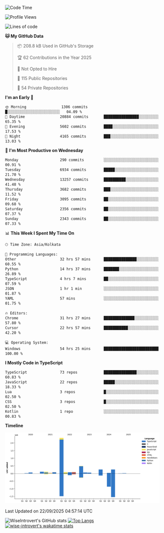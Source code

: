 <!--START_SECTION:waka-->
![Code Time](http://img.shields.io/badge/Code%20Time-4%2C283%20hrs%2037%20mins-blue)

![Profile Views](http://img.shields.io/badge/Profile%20Views-8-blue)

![Lines of code](https://img.shields.io/badge/From%20Hello%20World%20I%27ve%20Written-4.1%20million%20lines%20of%20code-blue)

**🐱 My GitHub Data** 

> 📦 208.8 kB Used in GitHub's Storage 
 > 
> 🏆 62 Contributions in the Year 2025
 > 
> 🚫 Not Opted to Hire
 > 
> 📜 115 Public Repositories 
 > 
> 🔑 54 Private Repositories 
 > 
**I'm an Early 🐤** 

```text
🌞 Morning                1306 commits        █░░░░░░░░░░░░░░░░░░░░░░░░   04.09 % 
🌆 Daytime                20884 commits       ████████████████░░░░░░░░░   65.35 % 
🌃 Evening                5602 commits        ████░░░░░░░░░░░░░░░░░░░░░   17.53 % 
🌙 Night                  4165 commits        ███░░░░░░░░░░░░░░░░░░░░░░   13.03 % 
```
📅 **I'm Most Productive on Wednesday** 

```text
Monday                   290 commits         ░░░░░░░░░░░░░░░░░░░░░░░░░   00.91 % 
Tuesday                  6934 commits        █████░░░░░░░░░░░░░░░░░░░░   21.70 % 
Wednesday                13257 commits       ██████████░░░░░░░░░░░░░░░   41.48 % 
Thursday                 3682 commits        ███░░░░░░░░░░░░░░░░░░░░░░   11.52 % 
Friday                   3095 commits        ██░░░░░░░░░░░░░░░░░░░░░░░   09.68 % 
Saturday                 2356 commits        ██░░░░░░░░░░░░░░░░░░░░░░░   07.37 % 
Sunday                   2343 commits        ██░░░░░░░░░░░░░░░░░░░░░░░   07.33 % 
```


📊 **This Week I Spent My Time On** 

```text
🕑︎ Time Zone: Asia/Kolkata

💬 Programming Languages: 
Other                    32 hrs 57 mins      ███████████████░░░░░░░░░░   60.55 % 
Python                   14 hrs 37 mins      ███████░░░░░░░░░░░░░░░░░░   26.89 % 
TypeScript               4 hrs 7 mins        ██░░░░░░░░░░░░░░░░░░░░░░░   07.59 % 
JSON                     1 hr 1 min          ░░░░░░░░░░░░░░░░░░░░░░░░░   01.87 % 
YAML                     57 mins             ░░░░░░░░░░░░░░░░░░░░░░░░░   01.75 % 

🔥 Editors: 
Chrome                   31 hrs 27 mins      ██████████████░░░░░░░░░░░   57.80 % 
Cursor                   22 hrs 57 mins      ███████████░░░░░░░░░░░░░░   42.20 % 

💻 Operating System: 
Windows                  54 hrs 25 mins      █████████████████████████   100.00 % 
```

**I Mostly Code in TypeScript** 

```text
TypeScript               73 repos            ███████████████░░░░░░░░░░   60.83 % 
JavaScript               22 repos            █████░░░░░░░░░░░░░░░░░░░░   18.33 % 
Lua                      3 repos             █░░░░░░░░░░░░░░░░░░░░░░░░   02.50 % 
CSS                      3 repos             █░░░░░░░░░░░░░░░░░░░░░░░░   02.50 % 
Kotlin                   1 repo              ░░░░░░░░░░░░░░░░░░░░░░░░░   00.83 % 
```



**Timeline**

![Lines of Code chart](https://raw.githubusercontent.com/wise-introvert/wise-introvert/master/assets/bar_graph.png)


 Last Updated on 22/09/2025 04:57:14 UTC
<!--END_SECTION:waka-->

![WiseIntrovert's GitHub stats](https://github-readme-stats.vercel.app/api?username=wise-introvert&count_private=true&show_icons=true)
[![Top Langs](https://github-readme-stats.vercel.app/api/top-langs/?username=wise-introvert&langs_count=10)](https://github.com/anuraghazra/github-readme-stats)
[![wise-introvert's wakatime stats](https://github-readme-stats.vercel.app/api/wakatime?username=wiseintrovert)](https://github.com/anuraghazra/github-readme-stats)
